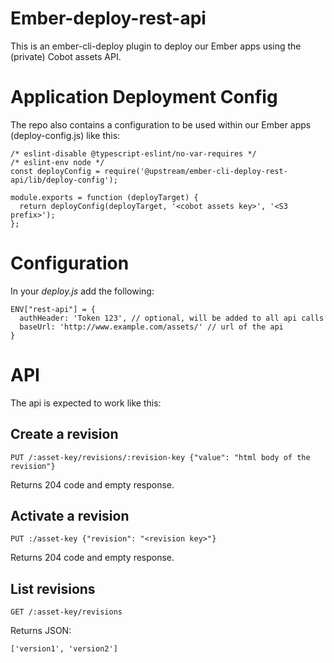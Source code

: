 # Ember-deploy-rest-api

This is an ember-cli-deploy plugin to deploy our Ember apps using the (private)
Cobot assets API.

# Application Deployment Config

The repo also contains a configuration to be used within our Ember apps (deploy-config.js) like this:

```
/* eslint-disable @typescript-eslint/no-var-requires */
/* eslint-env node */
const deployConfig = require('@upstream/ember-cli-deploy-rest-api/lib/deploy-config');

module.exports = function (deployTarget) {
  return deployConfig(deployTarget, '<cobot assets key>', '<S3 prefix>');
};

```

# Configuration

In your _deploy.js_ add the following:

    ENV["rest-api"] = {
      authHeader: 'Token 123', // optional, will be added to all api calls
      baseUrl: 'http://www.example.com/assets/' // url of the api
    }

# API

The api is expected to work like this:

## Create a revision

    PUT /:asset-key/revisions/:revision-key {"value": "html body of the revision"}

Returns 204 code and empty response.

## Activate a revision

    PUT :/asset-key {"revision": "<revision key>"}

Returns 204 code and empty response.

## List revisions

    GET /:asset-key/revisions

Returns JSON:

    ['version1', 'version2']

